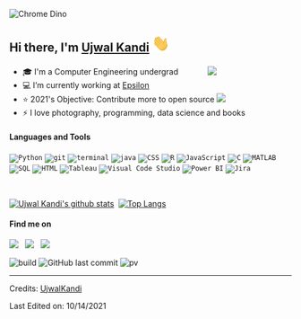  <!--
**UjwalKandi/UjwalKandi** is a ✨ _special_ ✨ repository because its `README.md` (this file) appears on your GitHub profile.
-->

![Chrome Dino](https://mir-s3-cdn-cf.behance.net/project_modules/max_1200/4ff07986208593.5d9a654e92f36.gif)


<h2 align="left">Hi there, I'm <a href="https://www.linkedin.com/in/byanka-monteiro-b1284b22b" target="_blank" rel="noopener noreferrer">Ujwal Kandi</a> <img src="https://raw.githubusercontent.com/ABSphreak/ABSphreak/master/gifs/Hi.gif" height="30" />
 
<a href="https://github.com/byankatm"><img align='right' src='https://github.com/byankatm/byankatm/blob/changes-to-readme/svg/87202985-820dcb80-c2b6-11ea-9f56-7ec461c497c3.gif' width='150"'></a></h2>

- 🎓 I'm a Computer Engineering undergrad  
- 💻 I’m currently working at [Epsilon](https://www.epsilon.com/us) 
- ⭐ 2021's Objective: Contribute more to open source <img src="https://media.giphy.com/media/WUlplcMpOCEmTGBtBW/giphy.gif" width="30">
- ⚡ I love photography, programming, data science and books 


#### Languages and Tools 
<p>
  <code><img height="25" src="https://raw.githubusercontent.com/byankatm/byankatm/changes-to-readme/svg/python-5.svg" alt="Python"></code>
  <code><img height="25" src="https://raw.githubusercontent.com/byankatm/byankatm/changes-to-readme/svg/git-icon.svg" alt="git"></code>
  <code><img height="22" src="https://raw.githubusercontent.com/byankatm/byankatm/changes-to-readme/svg/terminal-1.svg" alt="terminal"></code>
  <code><img height="27" src="https://raw.githubusercontent.com/byankatm/byankatm/changes-to-readme/svg/java-4.svg" alt="java"></code>
  <code><img height="25" src="https://raw.githubusercontent.com/byankatm/byankatm/changes-to-readme/svg/css-3.svg" alt="CSS"></code>
  <code><img height="25" src="https://raw.githubusercontent.com/byankatm/byankatm/changes-to-readme/svg/r-lang.svg" alt="R"></code>
  <code><img height="25" src="https://raw.githubusercontent.com/byankatm/byankatm/changes-to-readme/svg/javascript.svg" alt="JavaScript"></code>
  <code><img height="25" src="https://raw.githubusercontent.com/byankatm/byankatm/changes-to-readme/svg/c-2975.svg" alt="C"></code>
  <code><img height="25" src="https://raw.githubusercontent.com/byankatm/byankatm/master/svg/Matlab_Logo.png" alt="MATLAB"></code>
  <code><img height="26" src="https://raw.githubusercontent.com/byankatm/byankatm/changes-to-readme/svg/sql.png" alt="SQL"></code>
  <code><img height="25" src="https://raw.githubusercontent.com/byankatm/byankatm/changes-to-readme/svg/html-5.svg" alt="HTML"></code>
  <code><img height="25" src="https://raw.githubusercontent.com/byankatm/byankatm/changes-to-readme/svg/tableau-software.svg" alt="Tableau"></code>
  <code><img height="25" src="https://raw.githubusercontent.com/byankatm/byankatm/changes-to-readme/svg/visual-studio-code-1.svg" alt="Visual Code Studio"></code>
  <code><img height="25" src="https://raw.githubusercontent.com/byankatm/byankatm/changes-to-readme/svg/power-bi-1.svg" alt="Power BI"></code>
  <code><img height="25" src="https://github.com/byankatm/byankatm/blob/c45f674e1145d04d97cd57f4e9dac336c5e29600/svg/jira-3.svg" alt="Jira"></code>

</p>

<br />

[![Ujwal Kandi's github stats](https://github-readme-stats.byankatm.vercel.app/api?username=byankatm&count_private=true&show_icons=true&theme=blue-green&hide_rank=false&hide=stars&include_all_commits=true)](https://github.com/byankatm?tab=repositories)&nbsp;&nbsp;[![Top Langs](https://github-readme-stats.byankatm.vercel.app/api/top-langs/?username=byankatm&layout=compact&langs_count=6&theme=blue-green)](https://github.com/byankatm)

<!-- <a href="https://www.adamalston.com/"><img height="137px" src="https://github-readme-stats.vercel.app/api?username=UjwalKandi&hide_title=true&hide_border=true&show_icons=true&include_all_commits=true&count_private=true&line_height=21&text_color=000&icon_color=000&bg_color=0,ea6161,ffc64d,fffc4d,52fa5a&theme=graywhite" />wi*quL3fcV<img height="137px" src="https://github-readme-stats.vercel.app/api/top-langs/?username=UjwalKandi&hide=html&hide_title=true&hide_border=true&layout=compact&langs_count=6&exclude_repo=comp426,Redventures-Movie-Quotes&text_color=000&icon_color=fff&bg_color=0,52fa5a,4dfcff,c64dff&theme=graywhite" /></a> -->


#### Find me on  
<!--
<p align='left'>
   <a href="https://www.linkedin.com/in/ujwalkandi" target="_blank"><img height="25" src="https://raw.githubusercontent.com/UjwalKandi/UjwalKandi/changes-to-readme/svg/linkedin-icon-2.svg"></a>&nbsp;&nbsp;
 <a href="https://twitter.com/UjwalKandiii" target="_blank"><img height="25" src="https://raw.githubusercontent.com/UjwalKandi/UjwalKandi/changes-to-readme/svg/twitter-3.svg"></a>&nbsp;&nbsp;
 <a href="https://instagram.com/ujwal_kandi" target="_blank"><img height="25" src="https://raw.githubusercontent.com/UjwalKandi/UjwalKandi/changes-to-readme/svg/instagram-2-1.svg"></a>&nbsp;&nbsp;
 <a href="https://www.kaggle.com/ujwalkandi" target="_blank"><img height="25" src="https://raw.githubusercontent.com/UjwalKandi/UjwalKandi/changes-to-readme/svg/Kaggle%20Icon.svg"></a>&nbsp;&nbsp;
 <a href="https://public.tableau.com/profile/ujwal.kandi#!/" target="_blank"><img height="25" src="https://raw.githubusercontent.com/UjwalKandi/UjwalKandi/changes-to-readme/svg/tableau-software.svg"></a>&nbsp;&nbsp;
 <a href="https://github.com/UjwalKandi" target="_blank"><img height="25" src="https://raw.githubusercontent.com/UjwalKandi/UjwalKandi/changes-to-readme/svg/github-1.svg"></a>&nbsp;&nbsp;
 
 </p>
 -->

 <p align='left'>
   <a href="https://www.linkedin.com/in/byanka-monteiro" target="_blank"><img height="25" src="https://raw.githubusercontent.com/byankatm/byankatm/changes-to-readme/svg/linkedin%20rect.svg"></a>&nbsp;&nbsp;
 <a href="https://instagram.com/tomazbye" target="_blank"><img height="25" src="https://raw.githubusercontent.com/byankatm/byankatm/changes-to-readme/svg/insta%20rect.svg"></a>&nbsp;&nbsp;
 <a href="https://github.com/byankatm" target="_blank"><img height="25" src="https://raw.githubusercontent.com/byankatm/byankatm/changes-to-readme/svg/github%20rect.svg"></a>&nbsp;&nbsp;
 
 </p>


![build](https://github.com/byankatm/byankatm/blob/changes-to-readme/svg/badge.svg)
![GitHub last commit](https://github.com/byankatm/byankatm/blob/master/svg/last%20commit.svg)
![pv](https://pageview.vercel.app/?github_user=byankatm)


-----
Credits: [UjwalKandi](https://github.com/UjwalKandi)

Last Edited on: 10/14/2021
